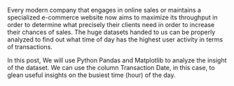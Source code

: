Every modern company that engages in online sales or maintains a specialized e-commerce website now aims to maximize its throughput in order to determine what precisely their clients need in order to increase their chances of sales. The huge datasets handed to us can be properly analyzed to find out what time of day has the highest user activity in terms of transactions.

In this post, We will use Python Pandas and Matplotlib to analyze the insight of the dataset. We can use the column Transaction Date, in this case, to glean useful insights on the busiest time (hour) of the day. 
